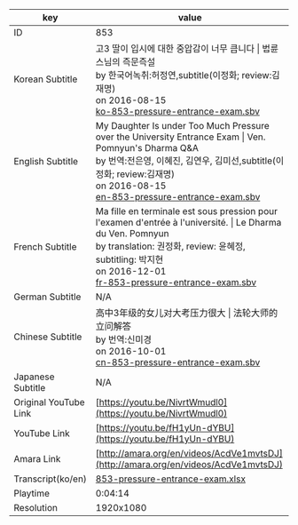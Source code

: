 |  key  |  value  |
|-------|---------|
| ID            | 853 |
| Korean Subtitle | 고3 딸이 입시에 대한 중압감이 너무 큽니다 \| 법륜스님의 즉문즉설<br>by 한국어녹취:허정연,subtitle(이정화; review:김재명)<br>on 2016-08-15<br>[ko-853-pressure-entrance-exam.sbv](https://github.com/jungtosociety/dharma-qna/raw/master/sub/853/ko-853-pressure-entrance-exam.sbv)<br>|
| English Subtitle | My Daughter Is under Too Much Pressure over the University Entrance Exam \| Ven. Pomnyun's Dharma Q&A<br>by 번역:전은영, 이혜진, 김연우, 김미선,subtitle(이정화; review:김재명)<br>on 2016-08-15<br>[en-853-pressure-entrance-exam.sbv](https://github.com/jungtosociety/dharma-qna/raw/master/sub/853/en-853-pressure-entrance-exam.sbv)<br>|
| French Subtitle | Ma fille en terminale est sous pression pour l'examen d'entrée à l'université. \| Le Dharma du Ven. Pomnyun<br>by translation: 권정화, review: 윤혜정, subtitling: 박지현<br>on 2016-12-01<br>[fr-853-pressure-entrance-exam.sbv](https://github.com/jungtosociety/dharma-qna/raw/master/sub/853/fr-853-pressure-entrance-exam.sbv)<br>|
| German Subtitle | N/A |
| Chinese Subtitle | 高中3年级的女儿对大考压力很大 \| 法轮大师的 立问解答<br>by 번역:신미경<br>on 2016-10-01<br>[cn-853-pressure-entrance-exam.sbv](https://github.com/jungtosociety/dharma-qna/raw/master/sub/853/cn-853-pressure-entrance-exam.sbv)<br>|
| Japanese Subtitle | N/A |
| Original YouTube Link  | [https://youtu.be/NivrtWmudl0](https://youtu.be/NivrtWmudl0) |
| YouTube Link  | [https://youtu.be/fH1yUn-dYBU](https://youtu.be/fH1yUn-dYBU) |
| Amara Link    | [http://amara.org/en/videos/AcdVe1mvtsDJ](http://amara.org/en/videos/AcdVe1mvtsDJ) |
| Transcript(ko/en) | [853-pressure-entrance-exam.xlsx](https://github.com/jungtosociety/dharma-qna/raw/master/sub/853/853-pressure-entrance-exam.xlsx) |
| Playtime | 0:04:14 |
| Resolution | 1920x1080|
